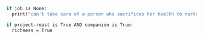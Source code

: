 
```sh
if job is None:
  print("can't take care of a person who sacrifices her health to nurture me.")

if project-roast is True AND companion is True:
  richness = True
```

<!--
**bmgbtl/bmgbtl** is a ✨ _special_ ✨ repository because its `README.md` (this file) appears on your GitHub profile.

Here are some ideas to get you started:

- 🔭 I’m currently working on ...
- 🌱 I’m currently learning ...
- 👯 I’m looking to collaborate on ...
- 🤔 I’m looking for help with ...
- 💬 Ask me about ...
- 📫 How to reach me: ...
- 😄 Pronouns: ...
- ⚡ Fun fact: ...
-->
